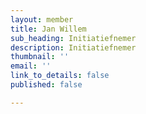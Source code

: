 ```yaml
---
layout: member
title: Jan Willem
sub_heading: Initiatiefnemer
description: Initiatiefnemer
thumbnail: ''
email: ''
link_to_details: false
published: false

---
```

